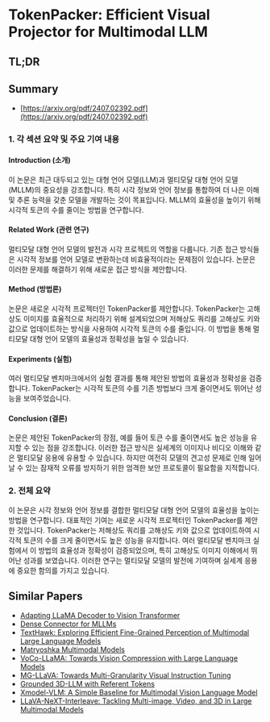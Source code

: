 # TokenPacker: Efficient Visual Projector for Multimodal LLM
## TL;DR
## Summary
- [https://arxiv.org/pdf/2407.02392.pdf](https://arxiv.org/pdf/2407.02392.pdf)

### 1. 각 섹션 요약 및 주요 기여 내용

#### Introduction (소개)
이 논문은 최근 대두되고 있는 대형 언어 모델(LLM)과 멀티모달 대형 언어 모델(MLLM)의 중요성을 강조합니다. 특히 시각 정보와 언어 정보를 통합하여 더 나은 이해 및 추론 능력을 갖춘 모델을 개발하는 것이 목표입니다. MLLM의 효율성을 높이기 위해 시각적 토큰의 수를 줄이는 방법을 연구합니다.

#### Related Work (관련 연구)
멀티모달 대형 언어 모델의 발전과 시각 프로젝트의 역할을 다룹니다. 기존 접근 방식들은 시각적 정보를 언어 모델로 변환하는데 비효율적이라는 문제점이 있습니다. 논문은 이러한 문제를 해결하기 위해 새로운 접근 방식을 제안합니다.

#### Method (방법론)
논문은 새로운 시각적 프로젝터인 TokenPacker를 제안합니다. TokenPacker는 고해상도 이미지를 효율적으로 처리하기 위해 설계되었으며 저해상도 쿼리를 고해상도 키와 값으로 업데이트하는 방식을 사용하여 시각적 토큰의 수를 줄입니다. 이 방법을 통해 멀티모달 대형 언어 모델의 효율성과 정확성을 높일 수 있습니다.

#### Experiments (실험)
여러 멀티모달 벤치마크에서의 실험 결과를 통해 제안된 방법의 효율성과 정확성을 검증합니다. TokenPacker는 시각적 토큰의 수를 기존 방법보다 크게 줄이면서도 뛰어난 성능을 보여주었습니다.

#### Conclusion (결론)
논문은 제안된 TokenPacker의 장점, 예를 들어 토큰 수를 줄이면서도 높은 성능을 유지할 수 있는 점을 강조합니다. 이러한 접근 방식은 실세계의 이미지나 비디오 이해와 같은 멀티모달 응용에 유용할 수 있습니다. 하지만 여전히 모델의 견고성 문제로 인해 일어날 수 있는 잠재적 오류를 방지하기 위한 엄격한 보안 프로토콜이 필요함을 지적합니다.

### 2. 전체 요약

이 논문은 시각 정보와 언어 정보를 결합한 멀티모달 대형 언어 모델의 효율성을 높이는 방법을 연구합니다. 대표적인 기여는 새로운 시각적 프로젝터인 TokenPacker를 제안한 것입니다. TokenPacker는 저해상도 쿼리를 고해상도 키와 값으로 업데이트하여 시각적 토큰의 수를 크게 줄이면서도 높은 성능을 유지합니다. 여러 멀티모달 벤치마크 실험에서 이 방법의 효율성과 정확성이 검증되었으며, 특히 고해상도 이미지 이해에서 뛰어난 성과를 보였습니다. 이러한 연구는 멀티모달 모델의 발전에 기여하며 실세계 응용에 중요한 함의를 가지고 있습니다.

## Similar Papers
- [Adapting LLaMA Decoder to Vision Transformer](2404.06773.md)
- [Dense Connector for MLLMs](2405.13800.md)
- [TextHawk: Exploring Efficient Fine-Grained Perception of Multimodal Large Language Models](2404.09204.md)
- [Matryoshka Multimodal Models](2405.17430.md)
- [VoCo-LLaMA: Towards Vision Compression with Large Language Models](2406.12275.md)
- [MG-LLaVA: Towards Multi-Granularity Visual Instruction Tuning](2406.17770.md)
- [Grounded 3D-LLM with Referent Tokens](2405.10370.md)
- [Xmodel-VLM: A Simple Baseline for Multimodal Vision Language Model](2405.09215.md)
- [LLaVA-NeXT-Interleave: Tackling Multi-image, Video, and 3D in Large Multimodal Models](2407.07895.md)
